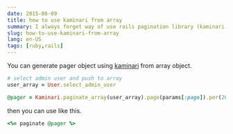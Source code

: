 ```yaml
---
date: 2015-06-09
title: how to use kaminari from array
summary: I always forget way of use rails pagination library (kaminari) with array
slug: how-to-use-kaminari-from-array
lang: en-US
tags: [ruby,rails]
---
```


You can generate pager object using [kaminari](https://github.com/amatsuda/kaminari) from array object.

```ruby
# select admin user and push to array
user_array = User.select_admin_user

@pager = Kaminari.paginate_array(user_array).page(params[:page]).per(20)
```

then you can use like this.

```ruby
<%= paginate @pager %>
```
